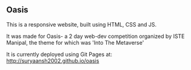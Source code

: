 ## Oasis

This is a responsive website, built using HTML, CSS and JS.

It was made for Oasis- a 2 day web-dev competition organized by ISTE Manipal, the theme for which was 'Into The Metaverse'

It is currently deployed using Git Pages at: http://suryaansh2002.github.io/oasis
